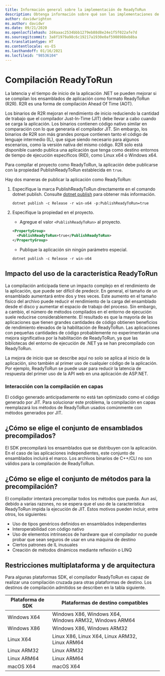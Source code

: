 ```yaml
---
title: Información general sobre la implementación de ReadyToRun
description: Obtenga información sobre qué son las implementaciones de ReadyToRun y por qué debe considerar su uso en el marco de la publicación de la aplicación con .NET 5 y .NET Core 3.0 y versiones posteriores.
author: davidwrighton
ms.author: davidwr
ms.date: 09/21/2020
ms.openlocfilehash: 2d4aaac2534bbb1279eb88d8e24e1f5f022afe7d
ms.sourcegitcommit: 3a8f1979a98c6c19217a1930e0af5908988eb8ba
ms.translationtype: HT
ms.contentlocale: es-ES
ms.lasthandoff: 01/16/2021
ms.locfileid: "98536104"
---
```

# <a name="readytorun-compilation"></a>Compilación ReadyToRun

La latencia y el tiempo de inicio de la aplicación .NET se pueden mejorar si se compilan los ensamblados de aplicación como formato ReadyToRun (R2R). R2R es una forma de compilación Ahead Of Time (AOT).

Los binarios de R2R mejoran el rendimiento de inicio reduciendo la cantidad de trabajo que el compilador Just-In-Time (JIT) debe llevar a cabo cuando se carga la aplicación. Los binarios contienen código nativo similar en comparación con lo que generaría el compilador JIT. Sin embargo, los binarios de R2R son más grandes porque contienen tanto el código de lenguaje intermedio (IL), que sigue siendo necesario para algunos escenarios, como la versión nativa del mismo código. R2R solo está disponible cuando publica una aplicación que tenga como destino entornos de tiempo de ejecución específicos (RID), como Linux x64 o Windows x64.

Para compilar el proyecto como ReadyToRun, la aplicación debe publicarse con la propiedad PublishReadyToRun establecida en `true`.

Hay dos maneras de publicar la aplicación como ReadyToRun:

01. Especifique la marca PublishReadyToRun directamente en el comando dotnet publish. Consulte [dotnet publish](../tools/dotnet-publish.md) para obtener más información.

    ```dotnetcli
    dotnet publish -c Release -r win-x64 -p:PublishReadyToRun=true
    ```

02. Especifique la propiedad en el proyecto.

    - Agregue el valor `<PublishReadyToRun>` al proyecto.

    ```xml
    <PropertyGroup>
      <PublishReadyToRun>true</PublishReadyToRun>
    </PropertyGroup>
    ```

    - Publique la aplicación sin ningún parámetro especial.

    ```dotnetcli
    dotnet publish -c Release -r win-x64
    ```

## <a name="impact-of-using-the-readytorun-feature"></a>Impacto del uso de la característica ReadyToRun

La compilación anticipada tiene un impacto complejo en el rendimiento de la aplicación, que puede ser difícil de predecir. En general, el tamaño de un ensamblado aumentará entre dos y tres veces. Este aumento en el tamaño físico del archivo puede reducir el rendimiento de la carga del ensamblado desde el disco y aumentar el espacio de trabajo del proceso. Sin embargo, a cambio, el número de métodos compilados en el entorno de ejecución suele reducirse considerablemente. El resultado es que la mayoría de las aplicaciones que tienen grandes cantidades de código obtienen beneficios de rendimiento elevados de la habilitación de ReadyToRun. Las aplicaciones con pequeñas cantidades de código probablemente no experimentarán una mejora significativa por la habilitación de ReadyToRun, ya que las bibliotecas del entorno de ejecución de .NET ya se han precompilado con ReadyToRun.

La mejora de inicio que se describe aquí no solo se aplica al inicio de la aplicación, sino también al primer uso de cualquier código de la aplicación. Por ejemplo, ReadyToRun se puede usar para reducir la latencia de respuesta del primer uso de la API web en una aplicación de ASP.NET.

### <a name="interaction-with-tiered-compilation"></a>Interacción con la compilación en capas

El código generado anticipadamente no está tan optimizado como el código generado por JIT. Para solucionar este problema, la compilación en capas reemplazará los métodos de ReadyToRun usados comúnmente con métodos generados por JIT.

## <a name="how-is-the-set-of-precompiled-assemblies-chosen"></a>¿Cómo se elige el conjunto de ensamblados precompilados?

El SDK precompilará los ensamblados que se distribuyen con la aplicación. En el caso de las aplicaciones independientes, este conjunto de ensamblados incluirá el marco. Los archivos binarios de C++/CLI no son válidos para la compilación de ReadyToRun.

## <a name="how-is-the-set-of-methods-to-precompile-chosen"></a>¿Cómo se elige el conjunto de métodos para la precompilación?

El compilador intentará precompilar todos los métodos que pueda. Aun así, debido a varias razones, no se espera que el uso de la característica ReadyToRun impida la ejecución de JIT. Estos motivos pueden incluir, entre otros, los siguientes:

- Uso de tipos genéricos definidos en ensamblados independientes
- Interoperabilidad con código nativo
- Uso de elementos intrínsecos de hardware que el compilador no puede probar que sean seguros de usar en una máquina de destino
- Ciertos patrones de IL inusuales
- Creación de métodos dinámicos mediante reflexión o LINQ

## <a name="cross-platformarchitecture-restrictions"></a>Restricciones multiplataforma y de arquitectura

Para algunas plataformas SDK, el compilador ReadyToRun es capaz de realizar una compilación cruzada para otras plataformas de destino. Los destinos de compilación admitidos se describen en la tabla siguiente.

| Plataforma de SDK | Plataformas de destino compatibles |
| ------------ | --------------------------- |
| Windows X64  | Windows X86, Windows X64, Windows ARM32, Windows ARM64 |
| Windows X86  | Windows X86, Windows ARM32 |
| Linux X64    | Linux X86, Linux X64, Linux ARM32, Linux ARM64 |
| Linux ARM32  | Linux ARM32 |
| Linux ARM64  | Linux ARM64 |
| macOS X64    | macOS X64 |
